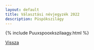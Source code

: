 ```yaml
---
layout: default
title: Választási névjegyzék 2022
description: Püspökszilágy
---
```


{% include Puuxspooxkszilaagy.html %}

[Vissza](./)